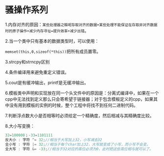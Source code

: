 # 骚操作系列

1.内存对齐的原因：`某些处理器之鞥呢存取对齐的数据+某些处理不能保证在存取非对齐数据时的原子操作+减少内存寻址=提升效率+减少出错`。

2.当一个类中只有基本的数据类型时，可以使用：

`memset(this,0,sizeof(*this))`把所有成员置零。

3.strcpy和strncpy区别

4.条件编译用来避免重定义错误。

5.cout是有缓冲输出，printf是无缓冲输出。

6.模板类中声明和实现放在同一个头文件中的原因是：分离式编译中，如果在一个cpp中无法找到定义那么只会寄希望于链接器；对于包含模板定义的cpp，如果其中没有用到模板的实例的时候，整个工程中将找不到任何二进制代码。

7.判断浮点数大小是否相等时必须给定一个精确度，然后相减与其精确度比较。

8.大小写变换：

```C++
32=100000；-33=1101111
反大小 : 字符 ^= 32;//相当于大写加上32，小写减去32
全小写 : 字符 |= 32;//相当于每个char加上32，大写就变成了小写，而小写不会变。
全大写 : 字符 &= -33;//相当于32对应的高位必须为0，此时把这些高位相与就可以了。
```





